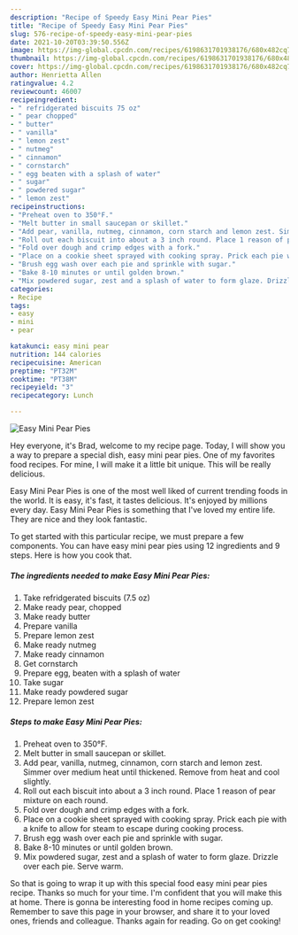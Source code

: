 ```yaml
---
description: "Recipe of Speedy Easy Mini Pear Pies"
title: "Recipe of Speedy Easy Mini Pear Pies"
slug: 576-recipe-of-speedy-easy-mini-pear-pies
date: 2021-10-20T03:39:50.556Z
image: https://img-global.cpcdn.com/recipes/6198631701938176/680x482cq70/easy-mini-pear-pies-recipe-main-photo.jpg
thumbnail: https://img-global.cpcdn.com/recipes/6198631701938176/680x482cq70/easy-mini-pear-pies-recipe-main-photo.jpg
cover: https://img-global.cpcdn.com/recipes/6198631701938176/680x482cq70/easy-mini-pear-pies-recipe-main-photo.jpg
author: Henrietta Allen
ratingvalue: 4.2
reviewcount: 46007
recipeingredient:
- " refridgerated biscuits 75 oz"
- " pear chopped"
- " butter"
- " vanilla"
- " lemon zest"
- " nutmeg"
- " cinnamon"
- " cornstarch"
- " egg beaten with a splash of water"
- " sugar"
- " powdered sugar"
- " lemon zest"
recipeinstructions:
- "Preheat oven to 350°F."
- "Melt butter in small saucepan or skillet."
- "Add pear, vanilla, nutmeg, cinnamon, corn starch and lemon zest. Simmer over medium heat until thickened. Remove from heat and cool slightly."
- "Roll out each biscuit into about a 3 inch round. Place 1 reason of pear mixture on each round."
- "Fold over dough and crimp edges with a fork."
- "Place on a cookie sheet sprayed with cooking spray. Prick each pie with a knife to allow for steam to escape during cooking process."
- "Brush egg wash over each pie and sprinkle with sugar."
- "Bake 8-10 minutes or until golden brown."
- "Mix powdered sugar, zest and a splash of water to form glaze. Drizzle over each pie. Serve warm."
categories:
- Recipe
tags:
- easy
- mini
- pear

katakunci: easy mini pear 
nutrition: 144 calories
recipecuisine: American
preptime: "PT32M"
cooktime: "PT38M"
recipeyield: "3"
recipecategory: Lunch

---
```



![Easy Mini Pear Pies](https://img-global.cpcdn.com/recipes/6198631701938176/680x482cq70/easy-mini-pear-pies-recipe-main-photo.jpg)

Hey everyone, it's Brad, welcome to my recipe page. Today, I will show you a way to prepare a special dish, easy mini pear pies. One of my favorites food recipes. For mine, I will make it a little bit unique. This will be really delicious.



Easy Mini Pear Pies is one of the most well liked of current trending foods in the world. It is easy, it's fast, it tastes delicious. It's enjoyed by millions every day. Easy Mini Pear Pies is something that I've loved my entire life. They are nice and they look fantastic.


To get started with this particular recipe, we must prepare a few components. You can have easy mini pear pies using 12 ingredients and 9 steps. Here is how you cook that.

<!--inarticleads1-->

##### The ingredients needed to make Easy Mini Pear Pies:

1. Take  refridgerated biscuits (7.5 oz)
1. Make ready  pear, chopped
1. Make ready  butter
1. Prepare  vanilla
1. Prepare  lemon zest
1. Make ready  nutmeg
1. Make ready  cinnamon
1. Get  cornstarch
1. Prepare  egg, beaten with a splash of water
1. Take  sugar
1. Make ready  powdered sugar
1. Prepare  lemon zest




<!--inarticleads2-->

##### Steps to make Easy Mini Pear Pies:

1. Preheat oven to 350°F.
1. Melt butter in small saucepan or skillet.
1. Add pear, vanilla, nutmeg, cinnamon, corn starch and lemon zest. Simmer over medium heat until thickened. Remove from heat and cool slightly.
1. Roll out each biscuit into about a 3 inch round. Place 1 reason of pear mixture on each round.
1. Fold over dough and crimp edges with a fork.
1. Place on a cookie sheet sprayed with cooking spray. Prick each pie with a knife to allow for steam to escape during cooking process.
1. Brush egg wash over each pie and sprinkle with sugar.
1. Bake 8-10 minutes or until golden brown.
1. Mix powdered sugar, zest and a splash of water to form glaze. Drizzle over each pie. Serve warm.




So that is going to wrap it up with this special food easy mini pear pies recipe. Thanks so much for your time. I'm confident that you will make this at home. There is gonna be interesting food in home recipes coming up. Remember to save this page in your browser, and share it to your loved ones, friends and colleague. Thanks again for reading. Go on get cooking!
